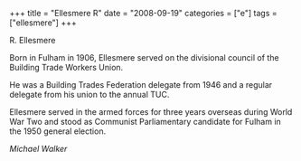 +++
title = "Ellesmere R"
date = "2008-09-19"
categories = ["e"]
tags = ["ellesmere"]
+++

R. Ellesmere

Born in Fulham in 1906, Ellesmere served on the divisional council of the Building Trade Workers Union.

He was a Building Trades Federation delegate from 1946 and a regular delegate from his union to the annual TUC.

Ellesmere served in the armed forces for three years overseas during World War Two and stood as Communist Parliamentary candidate for Fulham in the 1950 general election.

_Michael Walker_
